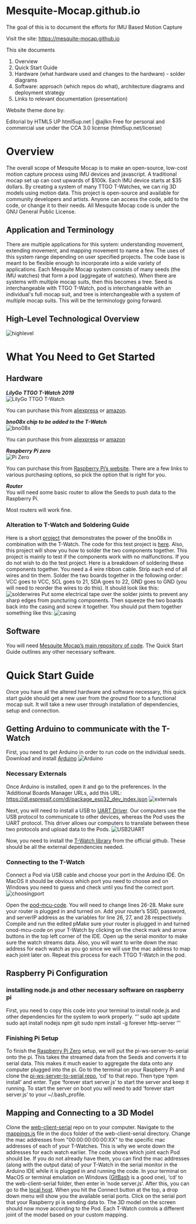 # Mesquite-Mocap.github.io

The goal of this is to document the efforts for IMU Based Motion Capture

Visit the site: https://mesquite-mocap.github.io

This site documents 

1. Overview 
2. Quick Start Guide 
4. Hardware (what hardware used and changes to the hardware) - solder diagrams 
5. Software:   approach (which repos do what), architecture diagrams and deployment strategy 
6. Links to relevant documentation (presentation)  


Website theme done by:

Editorial by HTML5 UP
html5up.net | @ajlkn
Free for personal and commercial use under the CCA 3.0 license (html5up.net/license)

# Overview
The overall scope of Mesquite Mocap is to make an open-source, low-cost motion capture process using IMU devices and javascript. A traditional mocap set up can cost upwards of $100k. Each IMU device starts at $35 dollars. By creating a system of many TTGO T-Watches, we can rig 3D models using motion data. This project is open-source and available for community developers and artists. Anyone can access the code, add to the code, or change it to their needs. All Mesquite Mocap code is under the GNU General Public License.
## Application and Terminology
There are multiple applications for this system: understanding movement, extending movement, and mapping movement to name a few. The uses of this system range depending on user specified projects. The code base is meant to be flexible enough to incorporate into a wide variety of applications.
Each Mesquite Mocap system consists of many seeds (the IMU watches) that form a pod (aggregate of watches). When there are systems with multiple mocap suits, then this becomes a tree. Seed is interchangeable with TTGO T-Watch, pod is interchangeable with an individual's full mocap suit, and tree is interchangeable with a system of multiple mocap suits. This will be the terminology going forward.


## High-Level Technological Overview 

![highlevel](https://mesquite-mocap.github.io/images/image1.png)


# What You Need to Get Started
## Hardware
***LilyGo TTGO T-Watch 2019*** <br>
![LilyGo TTGO T-Watch](https://m.media-amazon.com/images/I/51OiZN0ZQoS._AC_SL1000_.jpg) <br>

You can purchase this from [aliexpress](https://www.aliexpress.com/item/1005001581849024.html) or [amazon](https://www.amazon.com/LILYGO-GPS-Lora-Programmable-Environmental/dp/B07ZWXV5FQ). <br>

***bno08x chip to be added to the T-Watch*** <br>
![bno08x](https://images-na.ssl-images-amazon.com/images/I/71GmWElPVaL._AC_UL232_SR232,232_.jpg) <br>

You can purchase this from [aliexpress](https://www.aliexpress.com/item/4000263329804.html) or [amazon](https://www.amazon.com/Taidacent-Nine-axis-High-Precision-Accelerometer-Magnetometer/dp/B0836WJLVH/) <br>

***Raspberry Pi zero*** <br>
![Pi Zero](https://images.prismic.io/rpf-products/bc1a8138-03b5-4f17-8786-294e8de27fa1_Pi%20ZERO%20TOP%20DOWN%20REFRESH_.jpg?ixlib=gatsbyFP&auto=compress%2Cformat&fit=max&q=50&w=600&h=400) <br>

You can purchase this from [Raspberry Pi’s website](https://www.raspberrypi.com/products/raspberry-pi-zero/). There are a few links to various purchasing options, so pick the option that is right for you. <br>

***Router*** <br>
You will need some basic router to allow the Seeds to push data to the Raspberry Pi.

Most routers will work fine.

### Alteration to T-Watch and Soldering Guide
Here is a short [project](https://tejaswigowda.com/t-watch-bno085/) that demonstrates the power of the bno08x in combination with the T-Watch. The code for this test project is [here](https://github.com/tejaswigowda/t-watch-bno085). Also, this project will show you how to solder the two components together. This project is mainly to test if the components work with no malfunctions. If you do not wish to do the test project. Here is a breakdown of soldering these components together.
You need a 4 wire ribbon cable. Strip each end of all wires and tin them.
Solder the two boards together in the following order: VCC goes to VCC, SCL goes to 21, SDA goes to 22, GND goes to GND (you will need to reorder the wires to do this). It should look like this:   ![solderwires](https://tejaswigowda.com/t-watch-bno085/make1.jpg)
Put some electrical tape over the solder joints to prevent any sharp edges from puncturing components. Then squeeze the two boards back into the casing and screw it together. You should put them together something like this: ![casing](https://tejaswigowda.com/t-watch-bno085/make2.jpg)

## Software
You will need [Mesquite Mocap’s main repository of code](https://github.com/Mesquite-Mocap). The Quick Start Guide outlines any other necessary software.

# Quick Start Guide
Once you have all the altered hardware and software necessary, this quick start guide should get a new user from the ground floor to a functional mocap suit. It will take a new user through installation of dependencies, setup and connection.

## Getting Arduino to communicate with the T-Watch
First, you need to get Arduino in order to run code on the individual seeds. Download and install [Arduino](https://www.arduino.cc/en/Main/Software)
![Arduino](https://mesquite-mocap.github.io/images/image7.png)

### Necessary Externals
Once Arduino is installed, open it and go to the preferences. In the ‘Additional Boards Manager URLs, add this URL: https://dl.espressif.com/dl/package_esp32_dev_index.json
![externals](https://mesquite-mocap.github.io/images/image9.png)

Next, you will need to install a USB to [UART Driver](https://www.silabs.com/products/development-tools/software/usb-to-uart-bridge-vcp-drivers). Our computers use the USB protocol to communicate to other devices, whereas the Pod uses the UART protocol. This driver allows our computers to translate between these two protocols and upload data to the Pods.
![USB2UART](https://mesquite-mocap.github.io/images/image2.png)

Now, you need to install the [T-Watch library](https://github.com/Xinyuan-LilyGO/TTGO_TWatch_Library) from the official github. These should be all the external dependencies needed.

### Connecting to the T-Watch
Connect a Pod via USB cable and choose your port in the Arduino IDE. On MacOS it should be obvious which port you need to choose and on Windows you need to guess and check until you find the correct port.
![choosingport](https://mesquite-mocap.github.io/images/image5.png)

Open the [pod-mcu-code](https://github.com/Mesquite-Mocap/pod-mcu-code). You will need to change lines 26-28. Make sure your router is plugged in and turned on. Add your router’s SSID, password, and serverIP address as the variables for line 26, 27, and 28 respectively. Compile and run the edited pMake sure your router is plugged in and turned onod-mcu-code on your T-Watch by clicking on the check mark and arrow buttons in the top left corner of the IDE. Open up the serial monitor to make sure the watch streams data. Also, you will want to write down the mac address for each watch as you go since we will use the mac address to map each joint later on. Repeat this process for each TTGO T-Watch in the pod.

## Raspberry Pi Configuration
### installing node.js and other necessary software on raspberry pi
First, you need to copy this code into your terminal to install node.js and other dependencies for the system to work properly. 
‘’’
sudo apt update
sudo apt install nodejs npm git
sudo npm install -g forever http-server
‘’’


### Finishing Pi Setup
To finish the [Raspberry Pi Zero](https://www.raspberrypi.com/products/raspberry-pi-zero/) setup, we will put the pi-ws-server-to-serial onto the pi. This takes the streamed data from the Seeds and  converts it to serial data. This makes it much easier to aggregate the data onto any computer plugged into the pi. Go to the terminal on your Raspberry Pi and clone the [pi-ws-server-to-serial repo](https://github.com/Mesquite-Mocap/pi-ws-server-to-serial), ‘cd’ to that repo. Then type ‘npm install’ and enter. Type ‘forever start server.js’ to start the server and keep it running. To start the server on boot you will need to add ‘forever start server.js’ to your ~/.bash_profile.

## Mapping and Connecting to a 3D Model
Clone the [web-client-serial](https://github.com/Mesquite-Mocap/web-client-serial) repo on to your computer. Navigate to the [mappings.js](https://github.com/Mesquite-Mocap/web-client-serial/blob/main/docs/mappings.js) file in the docs folder of the web-client-serial directory. Change the mac addresses from "00:00:00:00:00:XX" to the specific mac addresses of each of your T-Watches. This is why we wrote down the addresses for each watch earlier. The code shows which joint each Pod should be. If you do not already have them, you can find the mac addresses (along with the output data) of your T-Watch in the serial monitor in the Arduino IDE while it is plugged in and running the code. In your terminal on MacOS or terminal emulation on Windows ([GitBash](https://gitforwindows.org/) is a good one), ‘cd’ to the web-client-serial folder, then enter in ‘node server.js’. After this, you can go to the [local host](http://localhost:1234). When you hit the Connect button at the top, a drop down menu will show you the available serial ports. Click on the serial port that your Raspberry pi is sending data to. The 3D model on the screen should now move according to the Pod. Each T-Watch controls a different joint of the model based on your custom mapping.
